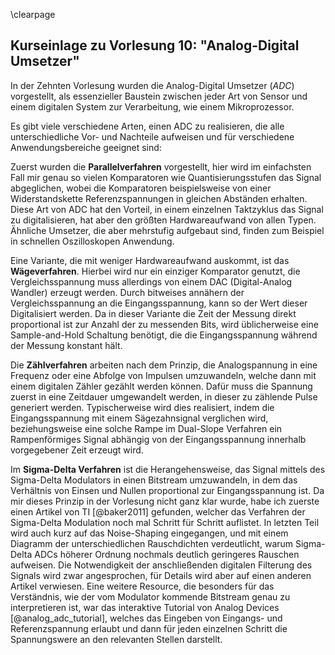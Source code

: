 \clearpage
## Kurseinlage zu Vorlesung 10: "Analog-Digital Umsetzer"

In der Zehnten Vorlesung wurden die Analog-Digital Umsetzer (*ADC*) vorgestellt,
als essenzieller Baustein zwischen jeder Art von Sensor und einem digitalen
System zur Verarbeitung, wie einem Mikroprozessor. 

Es gibt viele verschiedene Arten, einen ADC zu realisieren, die alle unterschiedliche Vor- und Nachteile aufweisen und für verschiedene Anwendungsbereiche geeignet sind:

Zuerst wurden die **Parallelverfahren** vorgestellt, hier wird im einfachsten
Fall mir genau so vielen Komparatoren wie Quantisierungsstufen das Signal
abgeglichen, wobei die Komparatoren beispielsweise von einer Widerstandskette
Referenzspannungen in gleichen Abständen erhalten. Diese Art von ADC hat den
Vorteil, in einem einzelnen Taktzyklus das Signal zu digitalisieren, hat aber
den größten Hardwareaufwand von allen Typen. Ähnliche Umsetzer, die aber
mehrstufig aufgebaut sind, finden zum Beispiel in schnellen Oszilloskopen
Anwendung.

Eine Variante, die mit weniger Hardwareaufwand auskommt, ist das
**Wägeverfahren**. Hierbei wird nur ein einziger Komparator genutzt, die
Vergleichsspannung muss allerdings von einem DAC (Digital-Analog Wandler)
erzeugt werden. Durch bitweises annähern der Vergleichsspannung an die
Eingangsspannung, kann so der Wert dieser Digitalisiert werden. Da in dieser
Variante die Zeit der Messung direkt proportional ist zur Anzahl der zu
messenden Bits, wird üblicherweise eine Sample-and-Hold Schaltung benötigt, die
die Eingangsspannung während der Messung konstant hält.

Die **Zählverfahren** arbeiten nach dem Prinzip, die Analogspannung in eine
Frequenz oder eine Abfolge von Impulsen umzuwandeln, welche dann mit einem
digitalen Zähler gezählt werden können. Dafür muss die Spannung zuerst in eine
Zeitdauer umgewandelt werden, in dieser zu zählende Pulse generiert werden.
Typischerweise wird dies realisiert, indem die Eingangsspannung mit einem
Sägezahnsignal verglichen wird, beziehungsweise eine solche Rampe im Dual-Slope
Verfahren ein Rampenförmiges Signal abhängig von der Eingangsspannung innerhalb
vorgegebener Zeit erzeugt wird.

Im **Sigma-Delta Verfahren** ist die Herangehensweise, das Signal mittels des
Sigma-Delta Modulators in einen Bitstream umzuwandeln, in dem das Verhältnis von
Einsen und Nullen proportional zur Eingangsspannung ist. Da mir dieses Prinzip
in der Vorlesung nicht ganz klar wurde, habe ich zuerste einen Artikel von TI
[@baker2011] gefunden, welcher das Verfahren der Sigma-Delta Modulation noch mal
Schritt für Schritt auflistet. In letzten Teil wird auch kurz auf das
Noise-Shaping eingegangen, und mit einem Diagramm der unterschiedlichen
Rauschdichten verdeutlicht, warum Sigma-Delta ADCs höherer Ordnung nochmals
deutlich geringeres Rauschen aufweisen. Die Notwendigkeit der anschließenden
digitalen Filterung des Signals wird zwar angesprochen, für Details wird aber
auf einen anderen Artikel verwiesen. Eine weitere Resource, die besonders für
das Verständnis, wie der vom Modulator kommende Bitstream genau zu
interpretieren ist, war das interaktive Tutorial von Analog Devices
[@analog_adc_tutorial], welches das Eingeben von Eingangs- und Referenzspannung
erlaubt und dann für jeden einzelnen Schritt die Spannungswere an den relevanten
Stellen darstellt.
